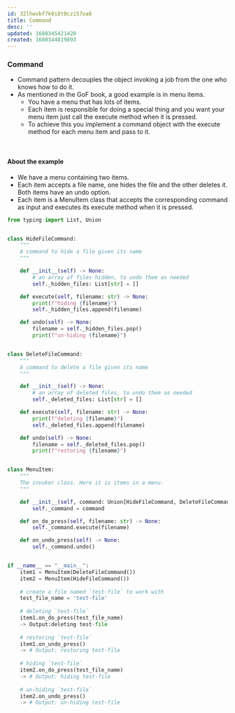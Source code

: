 ```yaml
---
id: 32lhwvbf7k0i8t0czi57oa6
title: Command
desc: ''
updated: 1680345421420
created: 1680344819893
---
```


### Command
- Command pattern decouples the object invoking a job from the one who knows
how to do it. 
- As mentioned in the GoF book, a good example is in menu items.
    - You have a menu that has lots of items. 
    - Each item is responsible for doing a
special thing and you want your menu item just call the execute method when
it is pressed. 
    - To achieve this you implement a command object with the execute
method for each menu item and pass to it.

<BR>

#### About the example
- We have a menu containing two items. 
- Each item accepts a file name, one hides the file and the other deletes it. Both items have an undo option.
- Each item is a MenuItem class that accepts the corresponding command as input and executes its execute method when it is pressed.
  
``` py
from typing import List, Union


class HideFileCommand:
    """
    A command to hide a file given its name
    """

    def __init__(self) -> None:
        # an array of files hidden, to undo them as needed
        self._hidden_files: List[str] = []

    def execute(self, filename: str) -> None:
        print(f"hiding {filename}")
        self._hidden_files.append(filename)

    def undo(self) -> None:
        filename = self._hidden_files.pop()
        print(f"un-hiding {filename}")


class DeleteFileCommand:
    """
    A command to delete a file given its name
    """

    def __init__(self) -> None:
        # an array of deleted files, to undo them as needed
        self._deleted_files: List[str] = []

    def execute(self, filename: str) -> None:
        print(f"deleting {filename}")
        self._deleted_files.append(filename)

    def undo(self) -> None:
        filename = self._deleted_files.pop()
        print(f"restoring {filename}")


class MenuItem:
    """
    The invoker class. Here it is items in a menu.
    """

    def __init__(self, command: Union[HideFileCommand, DeleteFileCommand]) -> None:
        self._command = command

    def on_do_press(self, filename: str) -> None:
        self._command.execute(filename)

    def on_undo_press(self) -> None:
        self._command.undo()


if __name__ == "__main__":
    item1 = MenuItem(DeleteFileCommand())
    item2 = MenuItem(HideFileCommand())
    
    # create a file named `test-file` to work with
    test_file_name = 'test-file'
    
    # deleting `test-file`
    item1.on_do_press(test_file_name) 
    -> Output:deleting test-file
    
    # restoring `test-file`
    item1.on_undo_press() 
    -> # Output: restoring test-file
    
    # hiding `test-file`
    item2.on_do_press(test_file_name) 
    -> # Output: hiding test-file
    
    # un-hiding `test-file`
    item2.on_undo_press() 
    -> # Output: un-hiding test-file

